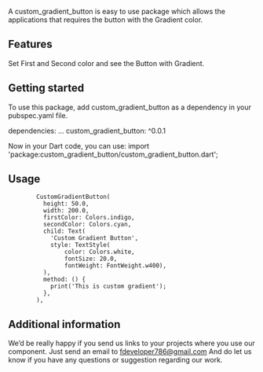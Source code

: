 <!-- 
This README describes the package. If you publish this package to pub.dev,
this README's contents appear on the landing page for your package.

For information about how to write a good package README, see the guide for
[writing package pages](https://dart.dev/guides/libraries/writing-package-pages). 

For general information about developing packages, see the Dart guide for
[creating packages](https://dart.dev/guides/libraries/create-library-packages)
and the Flutter guide for
[developing packages and plugins](https://flutter.dev/developing-packages). 
-->

A custom_gradient_button is easy to use package which allows the applications that requires the button with the Gradient color.

## Features

Set First and Second color and see the Button with Gradient.

## Getting started

To use this package, add custom_gradient_button as a dependency in your pubspec.yaml file.

dependencies:
  ...
    custom_gradient_button: ^0.0.1

Now in your Dart code, you can use:
import 'package:custom_gradient_button/custom_gradient_button.dart';

## Usage

            CustomGradientButton(
              height: 50.0,
              width: 200.0,
              firstColor: Colors.indigo,
              secondColor: Colors.cyan,
              child: Text(
                'Custom Gradient Button',
                style: TextStyle(
                    color: Colors.white,
                    fontSize: 20.0,
                    fontWeight: FontWeight.w400),
              ),
              method: () {
                print('This is custom gradient');
              },
            ),

## Additional information

We’d be really happy if you send us links to your projects where you use our component. Just send an email to fdeveloper786@gmail.com And do let us know if you have any questions or suggestion regarding our work.
